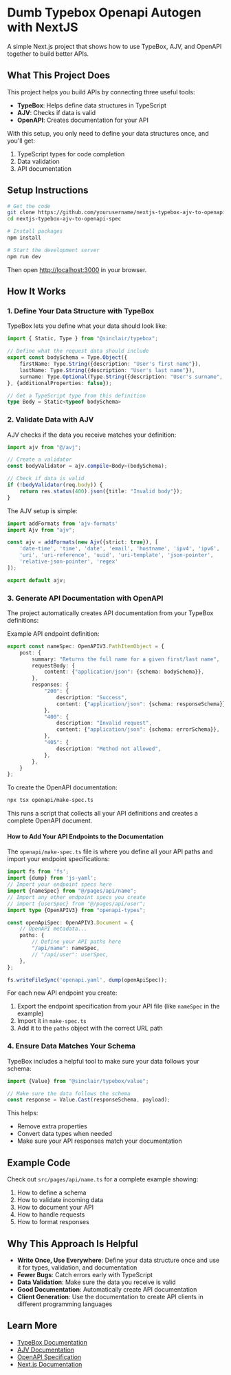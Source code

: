 # Dumb Typebox Openapi Autogen with NextJS

A simple Next.js project that shows how to use TypeBox, AJV, and OpenAPI together to build better APIs.

## What This Project Does

This project helps you build APIs by connecting three useful tools:

- **TypeBox**: Helps define data structures in TypeScript
- **AJV**: Checks if data is valid
- **OpenAPI**: Creates documentation for your API

With this setup, you only need to define your data structures once, and you'll get:
1. TypeScript types for code completion
2. Data validation
3. API documentation

## Setup Instructions

```bash
# Get the code
git clone https://github.com/yourusername/nextjs-typebox-ajv-to-openapi-spec.git
cd nextjs-typebox-ajv-to-openapi-spec

# Install packages
npm install

# Start the development server
npm run dev
```

Then open [http://localhost:3000](http://localhost:3000) in your browser.

## How It Works

### 1. Define Your Data Structure with TypeBox

TypeBox lets you define what your data should look like:

```typescript
import { Static, Type } from "@sinclair/typebox";

// Define what the request data should include
export const bodySchema = Type.Object({
    firstName: Type.String({description: "User's first name"}),
    lastName: Type.String({description: "User's last name"}),
    surname: Type.Optional(Type.String({description: "User's surname", deprecated: true})),
}, {additionalProperties: false});

// Get a TypeScript type from this definition
type Body = Static<typeof bodySchema>
```

### 2. Validate Data with AJV

AJV checks if the data you receive matches your definition:

```typescript
import ajv from "@/avj";

// Create a validator
const bodyValidator = ajv.compile<Body>(bodySchema);

// Check if data is valid
if (!bodyValidator(req.body)) {
    return res.status(400).json({title: "Invalid body"});
}
```

The AJV setup is simple:

```typescript
import addFormats from 'ajv-formats'
import Ajv from "ajv";

const ajv = addFormats(new Ajv({strict: true}), [
    'date-time', 'time', 'date', 'email', 'hostname', 'ipv4', 'ipv6',
    'uri', 'uri-reference', 'uuid', 'uri-template', 'json-pointer',
    'relative-json-pointer', 'regex'
]);

export default ajv;
```

### 3. Generate API Documentation with OpenAPI

The project automatically creates API documentation from your TypeBox definitions:

Example API endpoint definition:

```typescript
export const nameSpec: OpenAPIV3.PathItemObject = {
    post: {
        summary: "Returns the full name for a given first/last name",
        requestBody: {
            content: {"application/json": {schema: bodySchema}},
        },
        responses: {
            "200": {
                description: "Success",
                content: {"application/json": {schema: responseSchema}},
            },
            "400": {
                description: "Invalid request",
                content: {"application/json": {schema: errorSchema}},
            },
            "405": {
                description: "Method not allowed",
            },
        },
    }
};
```

To create the OpenAPI documentation:

```bash
npx tsx openapi/make-spec.ts
```

This runs a script that collects all your API definitions and creates a complete OpenAPI document.

#### How to Add Your API Endpoints to the Documentation

The `openapi/make-spec.ts` file is where you define all your API paths and import your endpoint specifications:

```typescript
import fs from 'fs';
import {dump} from 'js-yaml';
// Import your endpoint specs here
import {nameSpec} from "@/pages/api/name";
// Import any other endpoint specs you create
// import {userSpec} from "@/pages/api/user";
import type {OpenAPIV3} from "openapi-types";

const openApiSpec: OpenAPIV3.Document = {
    // OpenAPI metadata...
    paths: {
        // Define your API paths here
        "/api/name": nameSpec,
        // "/api/user": userSpec,
    },
};

fs.writeFileSync('openapi.yaml', dump(openApiSpec));
```

For each new API endpoint you create:
1. Export the endpoint specification from your API file (like `nameSpec` in the example)
2. Import it in `make-spec.ts`
3. Add it to the `paths` object with the correct URL path

### 4. Ensure Data Matches Your Schema

TypeBox includes a helpful tool to make sure your data follows your schema:

```typescript
import {Value} from "@sinclair/typebox/value";

// Make sure the data follows the schema
const response = Value.Cast(responseSchema, payload);
```

This helps:
- Remove extra properties
- Convert data types when needed
- Make sure your API responses match your documentation

## Example Code

Check out `src/pages/api/name.ts` for a complete example showing:
1. How to define a schema
2. How to validate incoming data
3. How to document your API
4. How to handle requests
5. How to format responses

## Why This Approach Is Helpful

- **Write Once, Use Everywhere**: Define your data structure once and use it for types, validation, and documentation
- **Fewer Bugs**: Catch errors early with TypeScript
- **Data Validation**: Make sure the data you receive is valid
- **Good Documentation**: Automatically create API documentation
- **Client Generation**: Use the documentation to create API clients in different programming languages

## Learn More

- [TypeBox Documentation](https://github.com/sinclairzx81/typebox)
- [AJV Documentation](https://ajv.js.org/)
- [OpenAPI Specification](https://swagger.io/specification/)
- [Next.js Documentation](https://nextjs.org/docs)
